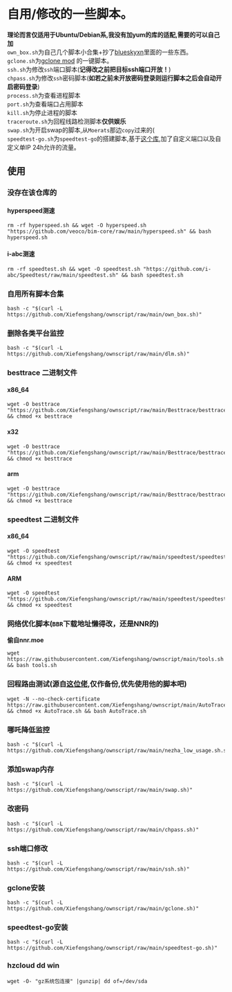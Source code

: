 # 自用/修改的一些脚本。
**理论而言仅适用于Ubuntu/Debian系,我没有加yum的库的适配,需要的可以自己加**  
`own_box.sh`为自己几个脚本小合集+抄了[blueskyxn](https://github.com/BlueSkyXN/SKY-BOX)里面的一些东西。  
`gclone.sh`为[gclone mod](https://github.com/dogbutcat/gclone) 的一键脚本。  
`ssh.sh`为修改`ssh`端口脚本(**记得改之前把目标ssh端口开放！**)  
`chpass.sh`为修改`ssh`密码脚本(**如若之前未开放密码登录则运行脚本之后会自动开启密码登录**)  
`process.sh`为查看进程脚本  
`port.sh`为查看端口占用脚本  
`kill.sh`为停止进程的脚本  
`traceroute.sh`为回程线路检测脚本**仅供娱乐**  
`swap.sh`为开启swap的脚本,从`Moerats`那边`copy`过来的(  
`speedtest-go.sh`为`speedtest-go`的搭建脚本,基于[这个库](https://github.com/mengskysama/speedtest-go),加了自定义端口以及自定义单IP 24h允许的流量。  

## 使用
### 没存在该仓库的
#### hyperspeed测速
```
rm -rf hyperspeed.sh && wget -O hyperspeed.sh "https://github.com/veoco/bim-core/raw/main/hyperspeed.sh" && bash hyperspeed.sh
```
#### i-abc测速
```
rm -rf speedtest.sh && wget -O speedtest.sh "https://github.com/i-abc/Speedtest/raw/main/speedtest.sh" && bash speedtest.sh
```
### 自用所有脚本合集
```
bash -c "$(curl -L https://github.com/Xiefengshang/ownscript/raw/main/own_box.sh)"
```
### 删除各类平台监控
```
bash -c "$(curl -L https://github.com/Xiefengshang/ownscript/raw/main/dlm.sh)"
```
### besttrace 二进制文件
#### x86_64
```
wget -O besttrace "https://github.com/Xiefengshang/ownscript/raw/main/Besttrace/besttrace" && chmod +x besttrace
```
#### x32
```
wget -O besttrace "https://github.com/Xiefengshang/ownscript/raw/main/Besttrace/besttrace32" && chmod +x besttrace
```
#### arm
```
wget -O besttrace "https://github.com/Xiefengshang/ownscript/raw/main/Besttrace/besttracearm" && chmod +x besttrace
```

### speedtest 二进制文件
#### x86_64
```
wget -O speedtest "https://github.com/Xiefengshang/ownscript/raw/main/speedtest/speedtest" && chmod +x speedtest
```
#### ARM
```
wget -O speedtest "https://github.com/Xiefengshang/ownscript/raw/main/speedtest/speedtestarm" && chmod +x speedtest
```
### 网络优化脚本(`BBR`下载地址懒得改，还是NNR的)
**偷自nnr.moe**
```
wget https://raw.githubusercontent.com/Xiefengshang/ownscript/main/tools.sh && bash tools.sh
```
### 回程路由测试(源自[这位佬](https://github.com/Chennhaoo/Shell_Bash),仅作备份,优先使用他的脚本吧)
```
wget -N --no-check-certificate https://raw.githubusercontent.com/Xiefengshang/ownscript/main/AutoTrace.sh && chmod +x AutoTrace.sh && bash AutoTrace.sh
```
### 哪吒降低监控
```
bash -c "$(curl -L https://github.com/Xiefengshang/ownscript/raw/main/nezha_low_usage.sh.sh)"
```

### 添加swap内存
```
bash -c "$(curl -L https://github.com/Xiefengshang/ownscript/raw/main/swap.sh)"
```
### 改密码
```
bash -c "$(curl -L https://github.com/Xiefengshang/ownscript/raw/main/chpass.sh)"
```
### ssh端口修改
```
bash -c "$(curl -L https://github.com/Xiefengshang/ownscript/raw/main/ssh.sh)"
```
### gclone安装
```
bash -c "$(curl -L https://github.com/Xiefengshang/ownscript/raw/main/gclone.sh)"
```
### speedtest-go安装
```
bash -c "$(curl -L https://github.com/Xiefengshang/ownscript/raw/main/speedtest-go.sh)"
```
### hzcloud dd win
```
wget -O- "gz系统包连接" |gunzip| dd of=/dev/sda
```
